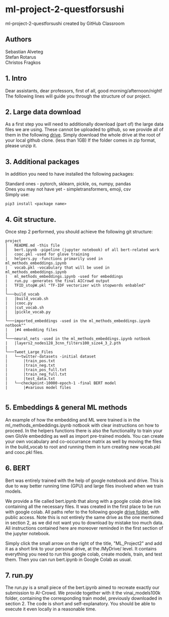 # ml-project-2-questforsushi
ml-project-2-questforsushi created by GitHub Classroom

## Authors 
Sebastian Alveteg\
Stefan Rotarus\
Christos Fragkos

## 1. Intro 
Dear assistants, dear professors, first of all, good morning/afternoon/night!\
The following lines will guide you through the structure of our project.

## 2. Large data download
As a first step you will need to additionally download (part of) the large data files we are using. These cannot be uploaded to github, so we provide all of them in the following [drive](https://drive.google.com/drive/folders/1XtMsccaqu5as0yxiJCjPQdlqS3ap5kph). Simply download the whole drive at the root of your local github clone. (less than 1GB) 
If the folder comes in zip format, please unzip it. 


## 3. Additional packages 
In addition you need to have installed the following packages: 

Standard ones - pytorch, sklearn, pickle, os, numpy, pandas\
Ones you may not have yet - simpletransformers, emoji, csv\
Simply use: 
```
pip3 install <package name> 
```

## 4. Git structure. 
Once step 2 performed, you should achieve the following git structure:  
```
project
│   README.md -this file 
│   bert.ipynb -pipeline (jupyter notebook) of all bert-related work 
│   cooc.pkl -used for glove training
|   helpers.py -functions primarily used in ml_methods_embeddings.ipynb
|   vocab.pkl -vocabulary that will be used in ml_methods_embeddings.ipynb
|   ml_methods_embeddings.ipynb -used for embeddings
|   run.py -generates the final AICrowd output 
|   TFID_stopW.pkl "TF-IDF vectorizer with stopwords enbabled"
|
└───build_vocab
|   |build_vocab.sh
|   |cooc.py
|   |cut_vocab.sh
|   |pickle_vocab.py
│   
└───imported_embeddings -used in the ml_methods_embeddings.ipynb notbook""
|   |#4 embedding files
|
└───neural_nets -used in the ml_methods_embeddings.ipynb notbook
|   |layers2_nodes128_3cnn_filters100_size4_3_2.pth
|
└───Tweet_Large_Files
|   └──twitter-datasets -initial dataset 
|       |train_pos.txt
|       |train_neg.txt
|       |train_pos_full.txt
|       |train_neg_full.txt
|       |test_data.txt
|   └──checkpoint-10000-epoch-1 -final BERT model
|       |#various model files 
 
```

## 5. Embeddings & general ML methods 
An example of how the embedding and ML were trained is in the ml_methods_embeddings.ipynb notbook with clear instructions on how to proceed. In the helpers functions there is also the functionality to train your own GloVe embedding as well as import pre-trained models. You can create your own vocabulary and co-occurrance matrix as well by moving the files in the build_vocab to root and running them in turn creating new vocab.pkl and cooc.pkl files.

## 6. BERT

Bert was entirely trained with the help of google notebook and drive. 
This is due to way better running time (GPU) and large files involved when we train models.  

We provide a file called bert.ipynb that along with a google colab drive link containing all the necessary files. 
It was created in the first place to be run with google colab. 
All paths refer to the following google [drive folder](https://drive.google.com/drive/folders/11-iqSDHChz9ihD_9gY5L3SKspiwuwyil?usp=sharing), with public access. Note this is not entirely the same drive as the one mentioned in section 2, as we did not want you to download by mistake too much data. 
All instructions contained here are moreover reminded in the first section of the jupyter notebook. 

Simply click the small arrow on the right of the title, "ML_Project2" and add it as a short link to your personal drive, at the /MyDrive/ level. 
It contains everything you need to run this google colab, create models, train, and test them. Then you can run bert.ipynb in Google Colab as usual.

## 7. run.py

The run.py is a small piece of the bert.ipynb aimed to recreate exactly our submission to AI-Crowd. 
We provide together with it the vinai_models100k folder, containing the corresponding train model, previously downloaded in section 2. The code is short and self-explanatory. 
You should be able to execute it even locally in a reasonable time. 

